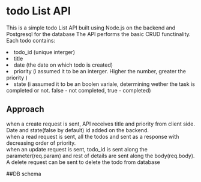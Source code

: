 # todo List API
This is a simple todo List API built using Node.js on the backend and Postgresql for the database
The API performs the basic CRUD functinality.
Each todo contains: <br>
  <li>todo_id (unique interger)</li>
  <li>title</li> 
  <li>date (the date on which todo is created)</li>
  <li>priority (i assumed it to be an interger. Higher the number, greater the priority )</li> 
  <li>state (i assumed it to be an boolen variale, determining wether the task is completed or not. false - not completed, true - completed)</li> 
  
## Approach
when a create request is sent, API receives title and priority from client side. Date and state(false by default) id added on the backend. <br>
when a read request is sent, all the todos and sent as a response with decreasing order of priority.<br>
when an update request is sent, todo_id is sent along the parameter(req.param) and rest of details are sent along the body(req.body).<br>
A delete request can be sent to delete the todo from database<br>

##DB schema
